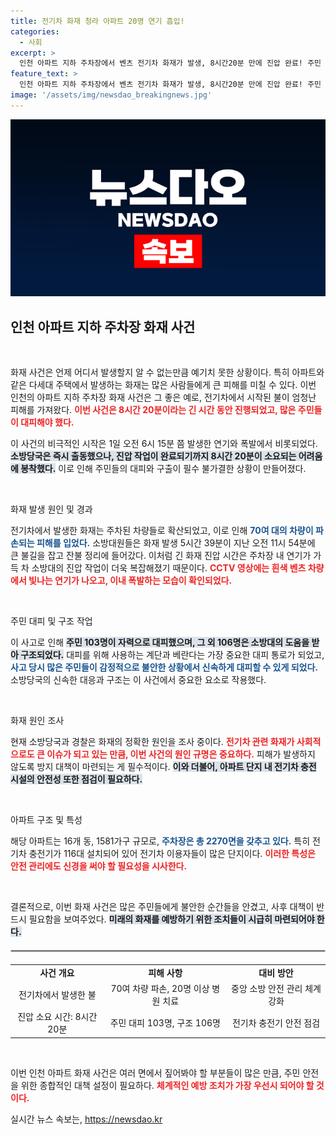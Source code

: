 ```yaml
---
title: 전기차 화재 청라 아파트 20명 연기 흡입!
categories:
  - 사회
excerpt: >
  인천 아파트 지하 주차장에서 벤츠 전기차 화재가 발생, 8시간20분 만에 진압 완료! 주민 103명 대피, 차량 70여대 파손. 연기의 악몽이 아파트 단지를 뒤덮으며, 소방대는 긴장의 연속 속에서 구조작업을 펼쳤습니다. 진화 원인은 무엇일까? 클릭해 확인하세요!
feature_text: >
  인천 아파트 지하 주차장에서 벤츠 전기차 화재가 발생, 8시간20분 만에 진압 완료! 주민 103명 대피, 차량 70여대 파손. 연기의 악몽이 아파트 단지를 뒤덮으며, 소방대는 긴장의 연속 속에서 구조작업을 펼쳤습니다. 진화 원인은 무엇일까? 클릭해 확인하세요!
image: '/assets/img/newsdao_breakingnews.jpg'
---
```


<p><img src="/assets/img/newsdao_breakingnews.jpg" alt="koreaapp 속보" /></p>

<h2 data-ke-size="size26">인천 아파트 지하 주차장 화재 사건</h2>

<p data-ke-size="size16">&nbsp;</p> 

<p>화재 사건은 언제 어디서 발생할지 알 수 없는만큼 예기치 못한 상황이다. 특히 아파트와 같은 다세대 주택에서 발생하는 화재는 많은 사람들에게 큰 피해를 미칠 수 있다. 이번 인천의 아파트 지하 주차장 화재 사건은 그 좋은 예로, 전기차에서 시작된 불이 엄청난 피해를 가져왔다. <b><span style="color: #ee2323;">이번 사건은 8시간 20분이라는 긴 시간 동안 진행되었고, 많은 주민들이 대피해야 했다.</span></b> </p>

<p>이 사건의 비극적인 시작은 1일 오전 6시 15분 쯤 발생한 연기와 폭발에서 비롯되었다. <b><span style="background-color: #21538527;">소방당국은 즉시 출동했으나, 진압 작업이 완료되기까지 8시간 20분이 소요되는 어려움에 봉착했다.</span></b> 이로 인해 주민들의 대피와 구출이 필수 불가결한 상황이 만들어졌다. </p>

<p data-ke-size="size16">&nbsp;</p>

<p>화재 발생 원인 및 경과</p>

<p>전기차에서 발생한 화재는 주차된 차량들로 확산되었고, 이로 인해 <b><span style="color: #1a5490;">70여 대의 차량이 파손되는 피해를 입었다.</span></b> 소방대원들은 화재 발생 5시간 39분이 지난 오전 11시 54분에 큰 불길을 잡고 잔불 정리에 들어갔다. 이처럼 긴 화재 진압 시간은 주차장 내 연기가 가득 차 소방대의 진압 작업이 더욱 복잡해졌기 때문이다. <b><span style="color: #ee2323;">CCTV 영상에는 흰색 벤츠 차량에서 빛나는 연기가 나오고, 이내 폭발하는 모습이 확인되었다.</span></b> </p>

<p data-ke-size="size16">&nbsp;</p>

<p>주민 대피 및 구조 작업</p>

<p>이 사고로 인해 <b><span style="background-color: #21538527;">주민 103명이 자력으로 대피했으며, 그 외 106명은 소방대의 도움을 받아 구조되었다.</span></b> 대피를 위해 사용하는 계단과 베란다는 가장 중요한 대피 통로가 되었고, <b><span style="color: #1a5490;">사고 당시 많은 주민들이 감정적으로 불안한 상황에서 신속하게 대피할 수 있게 되었다.</span></b> 소방당국의 신속한 대응과 구조는 이 사건에서 중요한 요소로 작용했다. </p>

<p data-ke-size="size16">&nbsp;</p>

<p>화재 원인 조사 </p>

<p>현재 소방당국과 경찰은 화재의 정확한 원인을 조사 중이다. <b><span style="color: #ee2323;">전기차 관련 화재가 사회적으로도 큰 이슈가 되고 있는 만큼, 이번 사건의 원인 규명은 중요하다.</span></b> 피해가 발생하지 않도록 방지 대책이 마련되는 게 필수적이다. <b><span style="background-color: #21538527;">이와 더불어, 아파트 단지 내 전기차 충전 시설의 안전성 또한 점검이 필요하다.</span></b> </p>

<p data-ke-size="size16">&nbsp;</p>

<p>아파트 구조 및 특성</p>

<p>해당 아파트는 16개 동, 1581가구 규모로, <b><span style="color: #1a5490;">주차장은 총 2270면을 갖추고 있다.</span></b> 특히 전기차 충전기가 116대 설치되어 있어 전기차 이용자들이 많은 단지이다. <b><span style="color: #ee2323;">이러한 특성은 안전 관리에도 신경을 써야 할 필요성을 시사한다.</span></b> </p>

<p data-ke-size="size16">&nbsp;</p>

<p>결론적으로, 이번 화재 사건은 많은 주민들에게 불안한 순간들을 안겼고, 사후 대책이 반드시 필요함을 보여주었다. <b><span style="background-color: #21538527;">미래의 화재를 예방하기 위한 조치들이 시급히 마련되어야 한다.</span></b> </p>

<hr style="border: 1px solid #ccc; margin: 20px 0;"> 

<table style="width: 100%; border-collapse: collapse;"> 
    <tr>
        <td style="text-align: center; height: 17px;"><b>사건 개요</b></td>
        <td style="text-align: center; height: 17px;"><b>피해 사항</b></td>
        <td style="text-align: center; height: 17px;"><b>대비 방안</b></td>
    </tr>
    <tr>
        <td style="text-align: center; height: 17px;">전기차에서 발생한 불</td>
        <td style="text-align: center; height: 17px;">70여 차량 파손, 20명 이상 병원 치료</td>
        <td style="text-align: center; height: 17px;">중앙 소방 안전 관리 체계 강화</td>
    </tr>
    <tr>
        <td style="text-align: center; height: 17px;">진압 소요 시간: 8시간 20분</td>
        <td style="text-align: center; height: 17px;">주민 대피 103명, 구조 106명</td>
        <td style="text-align: center; height: 17px;">전기차 충전기 안전 점검</td>
    </tr>
</table>

<p data-ke-size="size16">&nbsp;</p> 

<p>이번 인천 아파트 화재 사건은 여러 면에서 짚어봐야 할 부분들이 많은 만큼, 주민 안전을 위한 종합적인 대책 설정이 필요하다. <b><span style="color: #ee2323;"> 체계적인 예방 조치가 가장 우선시 되어야 할 것이다.</span></b> </p>
실시간 뉴스 속보는, <a href="https://newsdao.kr" rel="dofollow">https://newsdao.kr</a>


